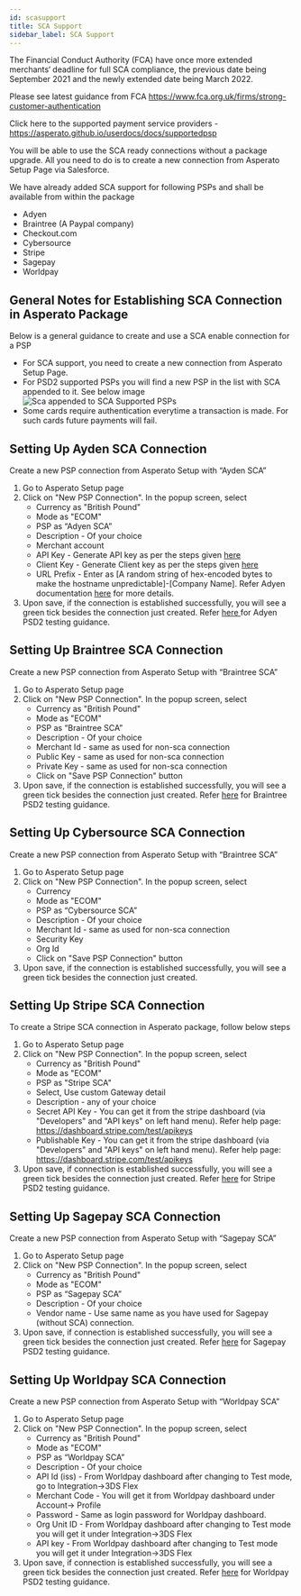 ```yaml
---
id: scasupport
title: SCA Support
sidebar_label: SCA Support
---
```


The Financial Conduct Authority (FCA) have once more extended merchants‘ deadline for full SCA compliance, the previous date being September 2021 and the newly extended date being March 2022.
 
Please see latest guidance from FCA
https://www.fca.org.uk/firms/strong-customer-authentication
 
Click here to the supported payment service providers - https://asperato.github.io/userdocs/docs/supportedpsp
 
You will be able to use the SCA ready connections without a package upgrade. All you need to do is to create a new connection from Asperato Setup Page via Salesforce.

We have already added SCA support for following PSPs and shall be available from within the package
+ Adyen
+ Braintree (A Paypal company)
+ Checkout.com
+ Cybersource
+ Stripe
+ Sagepay
+ Worldpay

## General Notes for Establishing SCA Connection in Asperato Package
Below is a general guidance to create and use a SCA enable connection for a PSP
+ For SCA support, you need to create a new connection from Asperato Setup Page.
+ For PSD2 supported PSPs you will find a new PSP in the list with SCA appended to it. See below image
  ![Sca appended to SCA Supported PSPs](/userdocs/img/SCAConnections.png) 
+ Some cards require authentication everytime a transaction is made. For such cards future payments will fail.

## Setting Up Ayden SCA Connection
Create a new PSP connection from Asperato Setup with “Ayden SCA”
1. Go to Asperato Setup page
2. Click on "New PSP Connection". In the popup screen, select
   + Currency as "British Pound"
   + Mode as "ECOM"
   + PSP as “Adyen SCA”
   + Description - Of your choice
   + Merchant account
   + API Key - Generate API key as per the steps given [here](https://docs.adyen.com/development-resources/api-credentials#generate-api-key)
   + Client Key - Generate Client key as per the steps given [here](https://docs.adyen.com/development-resources/client-side-authentication/migrate-from-origin-key-to-client-key#switch-to-using-the-client-key)
   + URL Prefix - Enter as [A random string of hex-encoded bytes to make the hostname unpredictable]-[Company Name]. Refer Adyen documentation [here](https://docs.adyen.com/development-resources/live-endpoints) for more details.
3. Upon save, if the connection is established successfully, you will see a green tick besides the connection just created.
Refer <a href="https://docs.adyen.com/development-resources/test-cards/test-card-numbers">here </a> for Adyen PSD2 testing guidance.

## Setting Up Braintree SCA Connection
Create a new PSP connection from Asperato Setup with “Braintree SCA”
1. Go to Asperato Setup page
2. Click on "New PSP Connection". In the popup screen, select
   + Currency as "British Pound"
   + Mode as "ECOM"
   + PSP as “Braintree SCA”
   + Description - Of your choice
   + Merchant Id - same as used for non-sca connection
   + Public Key - same as used for non-sca connection
   + Private Key - same as used for non-sca connection
   + Click on "Save PSP Connection" button
3. Upon save, if the connection is established successfully, you will see a green tick besides the connection just created.
Refer [here](https://developers.braintreepayments.com/guides/3d-secure/testing-go-live/php) for Braintree PSD2 testing guidance.

## Setting Up Cybersource SCA Connection
Create a new PSP connection from Asperato Setup with “Braintree SCA”
1. Go to Asperato Setup page
2. Click on "New PSP Connection". In the popup screen, select
   + Currency
   + Mode as "ECOM"
   + PSP as “Cybersource SCA”
   + Description - Of your choice
   + Merchant Id - same as used for non-sca connection
   + Security Key
   + Org Id
   + Click on "Save PSP Connection" button
3. Upon save, if the connection is established successfully, you will see a green tick besides the connection just created.

## Setting Up Stripe SCA Connection
To create a Stripe SCA connection in Asperato package, follow below steps
1. Go to Asperato Setup page
2. Click on "New PSP Connection". In the popup screen, select
   + Currency as "British Pound"
   + Mode as "ECOM"
   + PSP as "Stripe SCA"
   + Select, Use custom Gateway detail
   + Description - any of your choice
   + Secret API Key - You can get it from the stripe dashboard (via "Developers" and "API keys" on left hand menu). Refer help page: https://dashboard.stripe.com/test/apikeys
   + Publishable Key - You can get it from the stripe dashboard (via "Developers" and "API keys" on left hand menu). Refer help page: https://dashboard.stripe.com/test/apikeys 
3. Upon save, if connection is established successfully, you will see a green tick besides the connection just created.
Refer [here](https://stripe.com/docs/testing) for Stripe PSD2 testing guidance.

## Setting Up Sagepay SCA Connection
Create a new PSP connection from Asperato Setup with “Sagepay SCA”
1. Go to Asperato Setup page
2. Click on "New PSP Connection". In the popup screen, select
   + Currency as "British Pound"
   + Mode as "ECOM"
   + PSP as “Sagepay SCA”
   + Description - Of your choice
   + Vendor name - Use same name as you have used for Sagepay (without SCA) connection.
3. Upon save, if connection is established successfully, you will see a green tick besides the connection just created.
Refer [here](https://www.opayo.co.uk/support/12/36/test-card-details-for-your-test-transactions) for Sagepay PSD2 testing guidance.

## Setting Up Worldpay SCA Connection
Create a new PSP connection from Asperato Setup with “Worldpay SCA”
1. Go to Asperato Setup page
2. Click on "New PSP Connection". In the popup screen, select
   + Currency as "British Pound"
   + Mode as "ECOM"
   + PSP as “Worldpay SCA”
   + Description - Of your choice
   + API Id (iss) - From Worldpay dashboard after changing to Test mode, go to Integration->3DS Flex
   + Merchant Code - You will get it from Worldpay dashboard under Account-> Profile
   + Password - Same as login password for Worldpay dashboard.
   + Org Unit ID - From Worldpay dashboard after changing to Test mode you will get it under Integration->3DS Flex
   + API key - From Worldpay dashboard after changing to Test mode you will get it under Integration->3DS Flex
3. Upon save, if connection is established successfully, you will see a green tick besides the connection just created. Refer <a href="https://developer.worldpay.com/docs/wpg/reference/testvalues#3d-secure-3ds-test-values">here</a> for Worldpay PSD2 testing guidance.
